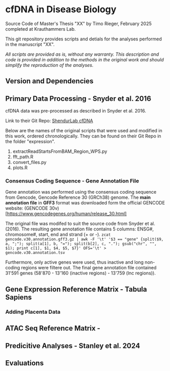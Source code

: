 # cfDNA in Disease Biology
Source Code of Master's Thesis "XX" by Timo Rieger, February 2025 completed at Krauthammers Lab.

This git repository provides scripts and detials for the analyses performed in the manuscript "XX".

_All scripts are provided as is, without any warranty. This description and code is provided in addition to the methods in the original work and should simplify the reproduction of the analyses._

## Version and Dependencies

## Primary Data Processing - Snyder et al. 2016
cfDNA data was pre-processed as described in Snyder et al. 2016.

Link to their Git Repo: [ShendurLab cfDNA](https://github.com/shendurelab/cfDNA/blob/master)

Below are the names of the original scripts that were used and modified in this work, ordered chronologically. They can be found on their Git Repo in the folder "expression".

1. extractReadStartsFromBAM_Region_WPS.py
2. fft_path.R
3. convert_files.py
4. plots.R


### Consensus Coding Sequence - Gene Annotation File
Gene annotation was performed using the consensus coding sequence from Gencode, Gencode Reference 30 (GRCh38) genome. The **main annotation file** in **GFF3** format was downloaded form the official GENCODE website: (GENCODE 30v)[https://www.gencodegenes.org/human/release_30.html]

The original file was modifed to suit the source code from Snyder et al. (2016). The resulting gene annotation file contains 5 columns: ENSG#, chromosome#, start, end and strand (+ or -).
`zcat gencode.v30.annotation.gff3.gz | awk -F '\t' '$3 == "gene" {split($9, a, ";"); split(a[1], b, "="); split(b[2], c, "."); gsub("chr", "", $1); print c[1], $1, $4, $5, $7}' OFS='\t' > gencode.v30.annotation.tsv`

Furthermore, only active genes were used, thus inactive and long non-coding regions were filtere out. The final gene annotation file contained 31'591 genes (58'870 - 13'160 (inactive regions) - 13'759 (lnc regions)).


## Gene Expression Reference Matrix - Tabula Sapiens

### Adding Placenta Data

## ATAC Seq Reference Matrix - 

## Predicitive Analyses - Stanley et al. 2024

## Evaluations
